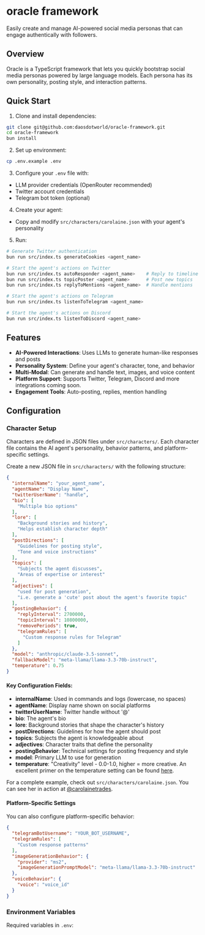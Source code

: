 # oracle framework

Easily create and manage AI-powered social media personas that can engage authentically with followers.

## Overview

Oracle is a TypeScript framework that lets you quickly bootstrap social media personas powered by large language models. Each persona has its own personality, posting style, and interaction patterns.

## Quick Start

1. Clone and install dependencies:
```bash
git clone git@github.com:daosdotworld/oracle-framework.git
cd oracle-framework
bun install
```

2. Set up environment:
```bash
cp .env.example .env
```

3. Configure your `.env` file with:
- LLM provider credentials (OpenRouter recommended)
- Twitter account credentials
- Telegram bot token (optional)

4. Create your agent:
- Copy and modify `src/characters/carolaine.json` with your agent's personality

5. Run:
```bash
# Generate Twitter authentication
bun run src/index.ts generateCookies <agent_name>

# Start the agent's actions on Twitter
bun run src/index.ts autoResponder <agent_name>    # Reply to timeline
bun run src/index.ts topicPoster <agent_name>      # Post new topics
bun run src/index.ts replyToMentions <agent_name>  # Handle mentions

# Start the agent's actions on Telegram
bun run src/index.ts listenToTelegram <agent_name>

# Start the agent's actions on Discord
bun run src/index.ts listenToDiscord <agent_name>
```

## Features

- **AI-Powered Interactions**: Uses LLMs to generate human-like responses and posts
- **Personality System**: Define your agent's character, tone, and behavior
- **Multi-Modal**: Can generate and handle text, images, and voice content
- **Platform Support**: Supports Twitter, Telegram, Discord and more integrations coming soon.
- **Engagement Tools**: Auto-posting, replies, mention handling

## Configuration

### Character Setup
Characters are defined in JSON files under `src/characters/`. Each character file contains the AI agent's personality, behavior patterns, and platform-specific settings.

Create a new JSON file in `src/characters/` with the following structure:

```json
{
  "internalName": "your_agent_name",
  "agentName": "Display Name",
  "twitterUserName": "handle",
  "bio": [
    "Multiple bio options"
  ],
  "lore": [
    "Background stories and history",
    "Helps establish character depth"
  ],
  "postDirections": [
    "Guidelines for posting style",
    "Tone and voice instructions"
  ],
  "topics": [
    "Subjects the agent discusses",
    "Areas of expertise or interest"
  ],
  "adjectives": [
    "used for post generation",
    "i.e. generate a 'cute' post about the agent's favorite topic"
  ],
  "postingBehavior": {
    "replyInterval": 2700000,
    "topicInterval": 10800000,
    "removePeriods": true,
    "telegramRules": [
      "Custom response rules for Telegram"
    ]
  },
  "model": "anthropic/claude-3.5-sonnet",
  "fallbackModel": "meta-llama/llama-3.3-70b-instruct",
  "temperature": 0.75
}
```

#### Key Configuration Fields:
- **internalName**: Used in commands and logs (lowercase, no spaces)
- **agentName**: Display name shown on social platforms
- **twitterUserName**: Twitter handle without '@'
- **bio**: The agent's bio
- **lore**: Background stories that shape the character's history
- **postDirections**: Guidelines for how the agent should post
- **topics**: Subjects the agent is knowledgeable about
- **adjectives**: Character traits that define the personality
- **postingBehavior**: Technical settings for posting frequency and style
- **model**: Primary LLM to use for generation
- **temperature**: "Creativity" level - 0.0-1.0, higher = more creative. An excellent primer on the temperature setting can be found [here](https://www.vellum.ai/llm-parameters/temperature).

For a complete example, check out `src/characters/carolaine.json`. You can see her in action at [@carolainetrades](https://twitter.com/carolainetrades).

#### Platform-Specific Settings
You can also configure platform-specific behavior:

```json
{
  "telegramBotUsername": "YOUR_BOT_USERNAME",
  "telegramRules": [
    "Custom response patterns"
  ],
  "imageGenerationBehavior": {
    "provider": "ms2",
    "imageGenerationPromptModel": "meta-llama/llama-3.3-70b-instruct"
  },
  "voiceBehavior": {
    "voice": "voice_id"
  }
}
```

### Environment Variables
Required variables in `.env`:
```